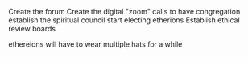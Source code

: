 Create the forum
Create the digital "zoom" calls to have congregation
establish the spiritual council
start electing etherions
Establish ethical review boards

ethereions will have to wear multiple hats for a while

